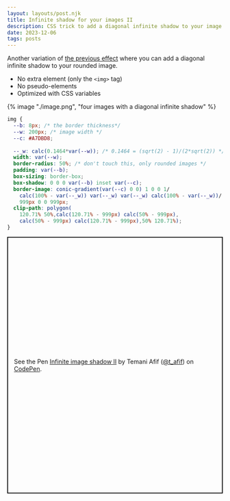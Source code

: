 ```yaml
---
layout: layouts/post.njk
title: Infinite shadow for your images II
description: CSS trick to add a diagonal infinite shadow to your image 
date: 2023-12-06
tags: posts
---
```


Another variation of [the previous effect](/infinite-shadow/) where you can add a diagonal infinite shadow to your rounded image.
* No extra element (only the `<img>` tag)
* No pseudo-elements
* Optimized with CSS variables


{% image "./image.png", "four images with a diagonal infinite shadow" %}

```css
img {
  --b: 8px; /* the border thickness*/
  --w: 200px; /* image width */
  --c: #A7DBD8;
  
  --_w: calc(0.1464*var(--w)); /* 0.1464 = (sqrt(2) - 1)/(2*sqrt(2)) */
  width: var(--w);
  border-radius: 50%; /* don't touch this, only rounded images */
  padding: var(--b);
  box-sizing: border-box;
  box-shadow: 0 0 0 var(--b) inset var(--c);
  border-image: conic-gradient(var(--c) 0 0) 1 0 0 1/
    calc(100% - var(--_w)) var(--_w) var(--_w) calc(100% - var(--_w))/
    999px 0 0 999px;
  clip-path: polygon(
    120.71% 50%,calc(120.71% - 999px) calc(50% - 999px),
    calc(50% - 999px) calc(120.71% - 999px),50% 120.71%);
}
```

<p class="codepen" data-height="600" data-default-tab="result" data-slug-hash="mdvaeoq" data-preview="true" data-user="t_afif" style="height: 600px; box-sizing: border-box; display: flex; align-items: center; justify-content: center; border: 2px solid; margin: 1em 0; padding: 1em;">
  <span>See the Pen <a href="https://codepen.io/t_afif/pen/mdvaeoq">
  Infinite image shadow II</a> by Temani Afif (<a href="https://codepen.io/t_afif">@t_afif</a>)
  on <a href="https://codepen.io">CodePen</a>.</span>
</p>
<script async src="https://cpwebassets.codepen.io/assets/embed/ei.js"></script>
